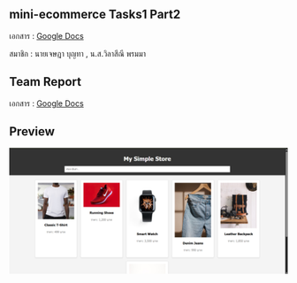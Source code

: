 ## mini-ecommerce Tasks1 Part2

เอกสาร : [Google Docs](https://docs.google.com/document/d/1ouwJJQ1y2hXrSbV1IjDb1TwFhPCuueIGc7aRey47-lk/edit?tab=t.0)

สมาชิก : นายเจษฎา บุญทา , น.ส.วิลาสีณี พรมมา

## Team Report
เอกสาร : [Google Docs](https://docs.google.com/document/d/1ouwJJQ1y2hXrSbV1IjDb1TwFhPCuueIGc7aRey47-lk/edit?tab=t.0)

## Preview
![web](./web.png)

